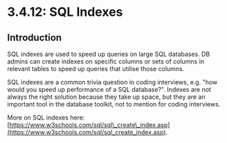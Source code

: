 # 3.4.12: SQL Indexes

## Introduction

SQL indexes are used to speed up queries on large SQL databases. DB admins can create indexes on specific columns or sets of columns in relevant tables to speed up queries that utilise those columns. 

SQL indexes are a common trivia question in coding interviews, e.g. "how would you speed up performance of a SQL database?". Indexes are not always the right solution because they take up space, but they are an important tool in the database toolkit, not to mention for coding interviews.

More on SQL indexes here: [https://www.w3schools.com/sql/sql\_create\_index.asp](https://www.w3schools.com/sql/sql_create_index.asp).


